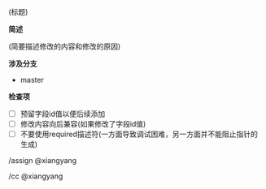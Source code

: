 (标题)

**简述**

(简要描述修改的内容和修改的原因)

**涉及分支**

* master

**检查项**

- [ ] 预留字段id值以便后续添加
- [ ] 修改内容向后兼容(如果修改了字段id值)
- [ ] 不要使用required描述符(一方面导致调试困难，另一方面并不能阻止指针的生成)

/assign @xiangyang

/cc @xiangyang
